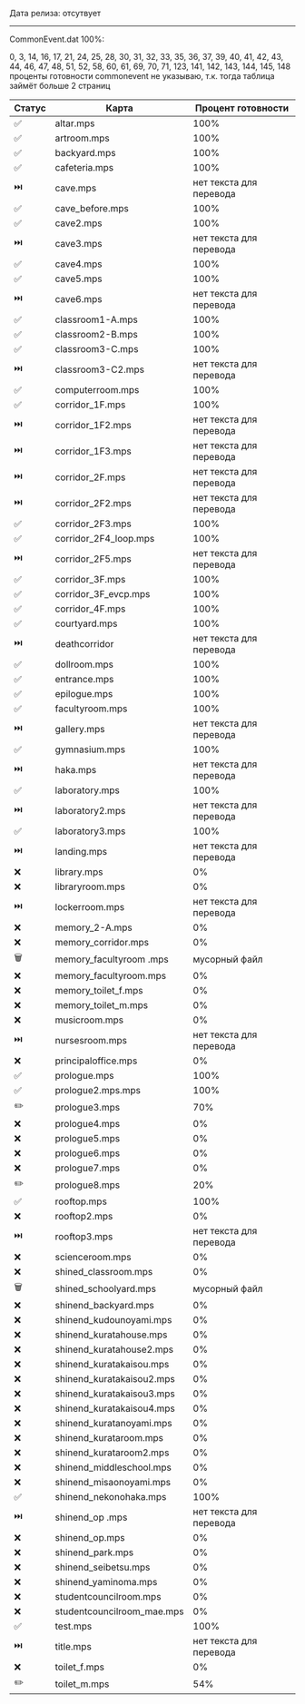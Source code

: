 Дата релиза: отсутвует

<hr>
CommonEvent.dat 100%:

0, 3, 14, 16, 17, 21, 24, 25, 28, 30, 31, 32, 33, 35, 36, 37, 39, 40, 41, 42, 43, 44, 46, 47, 48, 51, 52, 58, 60, 61, 69, 70, 71, 123, 141, 142, 143, 144, 145, 148
проценты готовности commonevent не указываю, т.к. тогда таблица займёт больше 2 страниц

| Статус | Карта | Процент готовности |
| ------ | ----- | ------------------ |
| ✅ | altar.mps | 100% |
| ✅ | artroom.mps  | 100% |
| ✅ | backyard.mps | 100% |
| ✅ | cafeteria.mps | 100% |
| ⏭️ | cave.mps | нет текста для перевода |
| ✅ | cave_before.mps | 100% |
| ✅ | cave2.mps | 100% |
| ⏭️ | cave3.mps | нет текста для перевода |
| ✅ | cave4.mps | 100% |
| ✅ | cave5.mps | 100% |
| ⏭️ | cave6.mps | нет текста для перевода |
| ✅ | classroom1-A.mps | 100% |
| ✅ | classroom2-B.mps | 100% |
| ✅ | classroom3-C.mps | 100% |
| ⏭️ | classroom3-C2.mps | нет текста для перевода |
| ✅ | computerroom.mps | 100% |
| ✅ | corridor_1F.mps | 100% |
| ⏭️ | corridor_1F2.mps | нет текста для перевода |
| ⏭️ | corridor_1F3.mps | нет текста для перевода |
| ⏭️ | corridor_2F.mps | нет текста для перевода |
| ⏭️ | corridor_2F2.mps | нет текста для перевода |
| ✅ | corridor_2F3.mps | 100% |
| ✅ | corridor_2F4_loop.mps | 100% |
| ⏭️ | corridor_2F5.mps | нет текста для перевода |
| ✅ | corridor_3F.mps | 100% |
| ✅ | corridor_3F_evcp.mps | 100% |
| ✅ | corridor_4F.mps | 100% |
| ✅ | courtyard.mps | 100% | 
| ⏭️ | deathcorridor | нет текста для перевода |
| ✅ | dollroom.mps | 100% |
| ✅ | entrance.mps | 100% |
| ✅ | epilogue.mps | 100% |
| ✅ | facultyroom.mps | 100% |
| ⏭️ | gallery.mps | нет текста для перевода |
| ✅ | gymnasium.mps | 100% |
| ⏭️ | haka.mps | нет текста для перевода |
| ✅ | laboratory.mps | 100% |
| ⏭️ | laboratory2.mps | нет текста для перевода |
| ✅ | laboratory3.mps | 100% |
| ⏭️ | landing.mps | нет текста для перевода |
| ❌ | library.mps | 0% |
| ❌ | libraryroom.mps | 0% |
| ⏭️ | lockerroom.mps | нет текста для перевода |
| ❌ | memory_2-A.mps | 0% |
| ❌ | memory_corridor.mps | 0% |
| 🗑️ | memory_facultyroom .mps | мусорный файл |
| ❌ | memory_facultyroom.mps | 0% |
| ❌ | memory_toilet_f.mps | 0% |
| ❌ | memory_toilet_m.mps | 0% |
| ❌ | musicroom.mps | 0% |
| ⏭️ | nursesroom.mps | нет текста для перевода |
| ❌ | principaloffice.mps | 0% |
| ✅ | prologue.mps | 100% |
| ✅ | prologue2.mps.mps | 100% |
| ✏️ | prologue3.mps | 70% |
| ❌ | prologue4.mps | 0% |
| ❌ | prologue5.mps | 0% |
| ❌ | prologue6.mps | 0% |
| ❌ | prologue7.mps | 0% |
| ✏️ | prologue8.mps | 20% |
| ✅ | rooftop.mps | 100% |
| ❌ | rooftop2.mps | 0% |
| ⏭️ | rooftop3.mps | нет текста для перевода |
| ❌ | scienceroom.mps | 0% |
| ❌ | shined_classroom.mps | 0% |
| 🗑️ | shined_schoolyard.mps | мусорный файл |
| ❌ | shinend_backyard.mps | 0% |
| ❌ | shinend_kudounoyami.mps | 0% |
| ❌ | shinend_kuratahouse.mps | 0% |
| ❌ | shinend_kuratahouse2.mps | 0% |
| ❌ | shinend_kuratakaisou.mps | 0% |
| ❌ | shinend_kuratakaisou2.mps | 0% |
| ❌ | shinend_kuratakaisou3.mps | 0% |
| ❌ | shinend_kuratakaisou4.mps | 0% |
| ❌ | shinend_kuratanoyami.mps | 0% |
| ❌ | shinend_kurataroom.mps | 0% |
| ❌ | shinend_kurataroom2.mps | 0% |
| ❌ | shinend_middleschool.mps | 0% |
| ❌ | shinend_misaonoyami.mps | 0% |
| ✅ | shinend_nekonohaka.mps | 100% |
| ⏭️ | shinend_op .mps | нет текста для перевода |
| ❌ | shinend_op.mps | 0% |
| ❌ | shinend_park.mps | 0% |
| ❌ | shinend_seibetsu.mps | 0% |
| ❌ | shinend_yaminoma.mps | 0% |
| ❌ | studentcouncilroom.mps | 0% |
| ❌ | studentcouncilroom_mae.mps | 0% |
| ✅ | test.mps | 100% |
| ⏭️ | title.mps | нет текста для перевода |
| ❌ | toilet_f.mps | 0% |
| ✏️ | toilet_m.mps | 54% |
